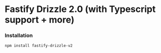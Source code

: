 # Fastify Drizzle 2.0 (with Typescript support + more)

### Installation

```bash
npm install fastify-drizzle-v2
```
